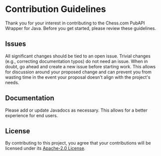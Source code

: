 # Contribution Guidelines
Thank you for your interest in contributing to the Chess.com PubAPI Wrapper for Java. Before you get started, please review these guidelines.

## Issues 
All significant changes should be tied to an open issue. Trivial changes (e.g., correcting documentation typos) do not need an issue. When in doubt, go ahead and create a new issue before starting work. This allows for discussion around your proposed change and can prevent you from wasting time in the event your proposal doesn't align with the project's needs.

## Documentation
Please add or update Javadocs as necessary. This allows for a better experience for end users.

## License
By contributing to this project, you agree that your contributions will be licensed under its [Apache-2.0 License](https://github.com/sornerol/chess-com-pubapi-java-wrapper/blob/main/LICENSE).